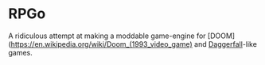 # RPGo

A ridiculous attempt at making a moddable game-engine for
[DOOM](https://en.wikipedia.org/wiki/Doom_(1993_video_game) and
[Daggerfall](https://en.wikipedia.org/wiki/The_Elder_Scrolls_II:_Daggerfall)-like
games.
